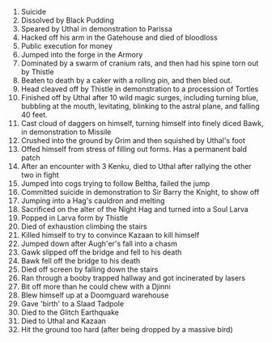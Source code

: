 1. Suicide
2. Dissolved by Black Pudding
3. Speared by Uthal in demonstration to Parissa
4. Hacked off his arm in the Gatehouse and died of bloodloss
5. Public execution for money
6. Jumped into the forge in the Armory
7. Dominated by a swarm of cranium rats, and then had his spine torn out by Thistle
8. Beaten to death by a caker with a rolling pin, and then bled out.
9. Head cleaved off by Thistle in demonstration to a procession of Tortles
10. Finished off by Uthal after 10 wild magic surges, including turning blue, bubbling at the mouth, levitating, blinking to the astral plane, and falling 40 feet.
11. Cast cloud of daggers on himself, turning himself into finely diced Bawk, in demonstration to Missile
12. Crushed into the ground by Grim and then squished by Uthal's foot
13. Offed himself from stress of filling out forms. Has a permanent bald patch
14. After an encounter with 3 Kenku, died to Uthal after rallying the other two in fight
15. Jumped into cogs trying to follow Beltha, failed the jump
16. Committed suicide in demonstration to Sir Barry the Knight, to show off
17. Jumping into a Hag's cauldron and melting
18. Sacrificed on the alter of the Night Hag and turned into a Soul Larva
19. Popped in Larva form by Thistle
20. Died of exhaustion climbing the stairs
21. Killed himself to try to convince Kazaan to kill himself
22. Jumped down after Augh'er's fall into a chasm
23. Gawk slipped off the bridge and fell to his death
24. Bawk fell off the bridge to his death
25. Died off screen by falling down the stairs
26. Ran through a booby trapped hallway and got incinerated by lasers
27. Bit off more than he could chew with a Djinni
28. Blew himself up at a Doomguard warehouse
29. Gave 'birth' to a Slaad Tadpole
30. Died to the Glitch Earthquake
31. Died to Uthal and Kazaan
32. Hit the ground too hard (after being dropped by a massive bird)